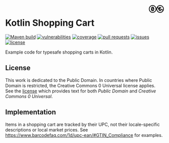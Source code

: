 <a href="./LICENSE">
<img src="./images/cc0-public-domain.png" alt="CC0 or Public Domain"
align="right" width="10%" height="auto"/>
</a>

# Kotlin Shopping Cart

[![Maven build](https://github.com/binkley/kotlin-shopping-cart/actions/workflows/ci.yml/badge.svg)](https://github.com/binkley/kotlin-shopping-cart/actions)
[![vulnerabilities](https://snyk.io/test/github/binkley/kotlin-shopping-cart/badge.svg)](https://snyk.io/test/github/binkley/kotlin-shopping-cart)
[![coverage](https://github.com/binkley/kotlin-shopping-cart/raw/master/images/jacoco.svg)](https://github.com/binkley/kotlin-shopping-cart/actions/workflows/ci.yml)
[![pull requests](https://img.shields.io/github/issues-pr/binkley/kotlin-shopping-cart.svg)](https://github.com/binkley/kotlin-shopping-cart/pulls)
[![issues](https://img.shields.io/github/issues/binkley/kotlin-shopping-cart.svg)](https://github.com/binkley/kotlin-shopping-cart/issues/)
[![license](https://img.shields.io/badge/license-Public%20Domain-blue.svg)](http://unlicense.org/)

Example code for typesafe shopping carts in Kotlin.

## License

This work is dedicated to the Public Domain.
In countries where Public Domain is restricted, the Creative Commons 0
Universal license applies.
See the [license](LICENSE.md) which provides text for both _Public Domain_ and
_Creative Commons 0 Universal_.

## Implementation

Items in a shopping cart are tracked by their UPC, not their locale-specific
descriptions or local market prices.
See <https://www.barcodefaq.com/1d/upc-ean/#GTIN_Compliance> for examples.
